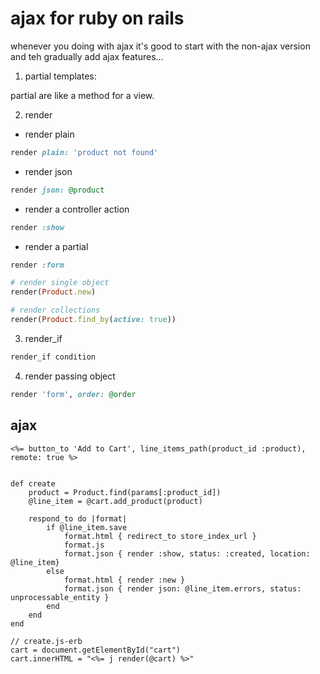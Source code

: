 # ajax for ruby on rails

whenever you doing with ajax it's good to start with the non-ajax version and teh gradually add ajax features...



1. partial templates:

partial are like a method for a view.



2. render

- render plain

```ruby
render plain: 'product not found'
```

- render json

```ruby
render json: @product
```

- render a controller action

```ruby
render :show
```

- render a partial


```ruby
render :form

# render single object
render(Product.new)

# render collections
render(Product.find_by(active: true))
```

3. render_if

```ruby
render_if condition
```

4. render passing object

```ruby
render 'form', order: @order
```


## ajax

```erb
<%= button_to 'Add to Cart', line_items_path(product_id :product), remote: true %>
```

```

def create
	product = Product.find(params[:product_id])
	@line_item = @cart.add_product(product)

	respond_to do |format|
		if @line_item.save
			format.html { redirect_to store_index_url }
			format.js
			format.json { render :show, status: :created, location: @line_item}
		else
			format.html { render :new }
			format.json { render json: @line_item.errors, status: unprocessable_entity }
		end
	end
end
```

```erb
// create.js-erb
cart = document.getElementById("cart")
cart.innerHTML = "<%= j render(@cart) %>"
```